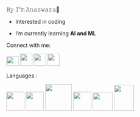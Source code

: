 𝙷𝚢 𝙸'𝚖 𝙰𝚗𝚊𝚜𝚠𝚊𝚛𝚊👾

- Interested in coding

-  I’m currently learning **AI and ML**



<p align="left">Connect with me:</p>
<p align="left">
<a href="mailto:anaswaraku17@gmail.com"><img src="https://upload.wikimedia.org/wikipedia/commons/thumb/7/7e/Gmail_icon_%282020%29.svg/1024px-Gmail_icon_%282020%29.svg.png" style="width:32px;height:25px;"></a>
<a href="https://www.linkedin.com/in/anaswara-k-u-98072a227" ><img src="https://cdn1.iconfinder.com/data/icons/logotypes/32/circle-linkedin-512.png" style="width:32px;height:32px;"></a>
<a href="https://instagram.com/anas.waraa_?igshid=MWZjMTM2ODFkZg==" ><img src="https://upload.wikimedia.org/wikipedia/commons/thumb/a/a5/Instagram_icon.png/2048px-Instagram_icon.png" style="width:32px;height:32px;"></a>
<a href="https://twitter.com/_anaswara_?t=MRizfeHp7vS244nQffmHgg&s=09" ><img src="https://e7.pngegg.com/pngimages/708/311/png-clipart-icon-logo-twitter-logo-twitter-logo-blue-social-media-thumbnail.png" style="width:32px;height:32px;"></a>
</p>

<p align="left" >Languages : </p>
<p align="left">
<img src="https://upload.wikimedia.org/wikipedia/commons/thumb/1/18/C_Programming_Language.svg/695px-C_Programming_Language.svg.png" width="47" height="50">
<img src="https://upload.wikimedia.org/wikipedia/commons/thumb/1/18/ISO_C%2B%2B_Logo.svg/1822px-ISO_C%2B%2B_Logo.svg.png" width="47" height="50">
<img src="https://www.svgrepo.com/show/376344/python.svg" width="70" height="70">
<img src="https://upload.wikimedia.org/wikipedia/commons/thumb/6/61/HTML5_logo_and_wordmark.svg/512px-HTML5_logo_and_wordmark.svg.png" width="47" height="50">
<img src="https://upload.wikimedia.org/wikipedia/commons/thumb/2/27/PHP-logo.svg/2560px-PHP-logo.svg.png" width="52" height="48">
<img src="https://upload.wikimedia.org/wikipedia/de/thumb/e/e1/Java-Logo.svg/1200px-Java-Logo.svg.png" width="52" height="68">
</p>
